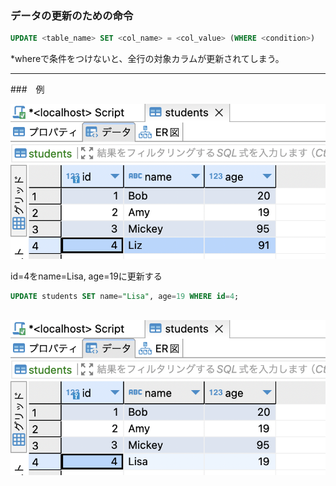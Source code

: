 ### データの更新のための命令

```sql
UPDATE <table_name> SET <col_name> = <col_value> (WHERE <condition>)
```
*whereで条件をつけないと、全行の対象カラムが更新されてしまう。

---

###　例

<img src="./img/update1.png" />

id=4をname=Lisa, age=19に更新する

```sql
UPDATE students SET name="Lisa", age=19 WHERE id=4;
```

<br>

<img src="./img/update2.png" />
